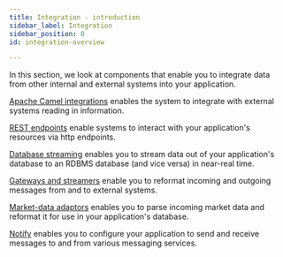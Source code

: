```yaml
---
title: Integration - introduction
sidebar_label: Integration
sidebar_position: 0
id: integration-overview

---
```


In this section, we look at components that enable you to integrate data from other internal and external systems into your application.

[Apache Camel integrations](/creating-applications/defining-your-application/integrations/apache-camel/apache-camel/) enables the system to integrate with external systems reading in information.

[REST endpoints](/creating-applications/defining-your-application/integrations/rest-endpoints/) enable systems to interact with your application's resources via http endpoints.

[Database streaming](/creating-applications/defining-your-application/integrations/database-streaming/genesistodb/overview/) enables you to stream data out of your application's database to an RDBMS database (and vice versa) in near-real time.

[Gateways and streamers](/creating-applications/defining-your-application/integrations/external-systems/configure/) enable you to reformat incoming and outgoing messages from and to external systems.

[Market-data adaptors](/creating-applications/defining-your-application/integrations/market-data/adaptors/common-config/) enables you to parse incoming market data and reformat it for use in your application's database.

[Notify](/creating-applications/defining-your-application/integrations/notify/configure/) enables you to configure your application to send and receive messages to and from various messaging services.


